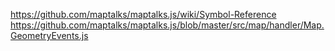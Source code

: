 https://github.com/maptalks/maptalks.js/wiki/Symbol-Reference  
https://github.com/maptalks/maptalks.js/blob/master/src/map/handler/Map.GeometryEvents.js